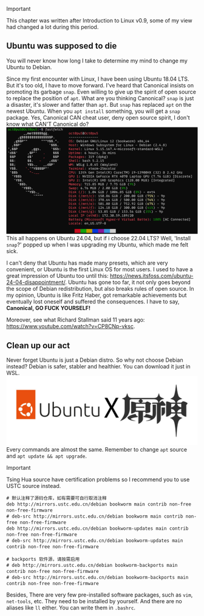>[!IMPORTANT]
>This chapter was written after Introduction to Linux v0.9, some of my view had changed a lot during this period.
## Ubuntu was supposed to die
You will never know how long I take to determine my mind to change my Ubuntu to Debian.

Since my first encounter with Linux, I have been using Ubuntu 18.04 LTS. But it's too old, I have to move forward. I've heard that Canonical insists on promoting its garbage `snap`. Even willing to give up the spirit of open source to replace the position of `apt`. What are you thinking Canonical? `snap` is just a disaster, it's slower and fatter than `apt`. But `snap` has replaced `apt` on the newest Ubuntu. When you `apt install`  something, you will get a `snap` package. Yes, Canonical CAN cheat user, deny open source spirit, I don't know what CAN'T Canonical do?
![](/assets/Linux/EX7%20I'd%20rather%20be%20a%20bookworm/1.png)
This all happens on Ubuntu 24.04, but if i choose 22.04 LTS? Well, 'Install `snap`?' popped up when I was upgrading my Ubuntu, which made me felt sick.

I can't deny that Ubuntu has made many presets, which are very convenient, or Ubuntu is the first Linux OS for most users. I used to have a great impression of Ubuntu too until this: https://news.itsfoss.com/ubuntu-24-04-disappointment/. Ubuntu has gone too far, it not only goes beyond the scope of Debian redistribution, but also breaks rules of open source. In my opinion, Ubuntu is like Fritz Haber, got remarkable achievements but eventually lost oneself and suffered the consequences. I have to say, **Canonical, GO FUCK YOURSELF!**

Moreover, see what Richard Stallman said 11 years ago: https://www.youtube.com/watch?v=CP8CNp-vksc.

## Clean up our act
Never forget Ubuntu is just a Debian distro. So why not choose Debian instead? Debian is safer, stabler and healthier. You can download it just in WSL.
![](/assets/Linux/EX7%20I'd%20rather%20be%20a%20bookworm/2.png)
Every commands are almost the same. Remember to change `apt` source and `apt update && apt upgrade`.
>[!IMPORTANT]
>Tsing Hua source have certification problems so I recommend you to use USTC source instead.
>
>```
> # 默认注释了源码仓库，如有需要可自行取消注释
>deb http://mirrors.ustc.edu.cn/debian bookworm main contrib non-free non-free-firmware
># deb-src http://mirrors.ustc.edu.cn/debian bookworm main contrib non-free non-free-firmware
>deb http://mirrors.ustc.edu.cn/debian bookworm-updates main contrib non-free non-free-firmware
># deb-src http://mirrors.ustc.edu.cn/debian bookworm-updates main contrib non-free non-free-firmware
>
># backports 软件源，请按需启用
># deb http://mirrors.ustc.edu.cn/debian bookworm-backports main contrib non-free non-free-firmware
># deb-src http://mirrors.ustc.edu.cn/debian bookworm-backports main contrib non-free non-free-firmware
>```

Besides, There are very few pre-installed software packages, such as `vim`, `net-tools`, etc. They need to be installed by yourself. And there are no aliases like `ll` either. You can write them in `.bashrc`.